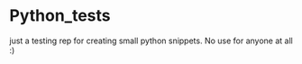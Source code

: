Python_tests
============

just a testing rep for creating small python snippets. No use for anyone at all :)